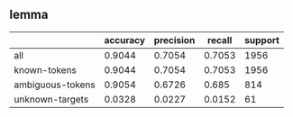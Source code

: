 
## lemma

|                  | accuracy | precision | recall | support |
|------------------|----------|-----------|--------|---------|
| all              | 0.9044   | 0.7054    | 0.7053 | 1956    |
| known-tokens     | 0.9044   | 0.7054    | 0.7053 | 1956    |
| ambiguous-tokens | 0.9054   | 0.6726    | 0.685  | 814     |
| unknown-targets  | 0.0328   | 0.0227    | 0.0152 | 61      |

